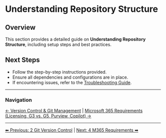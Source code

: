 <!-- description: Documentation about Understanding Repository Structure for Your Organization. -->
# Understanding Repository Structure

## Overview
This section provides a detailed guide on **Understanding Repository Structure**, including setup steps and best practices.

## Next Steps
- Follow the step-by-step instructions provided.
- Ensure all dependencies and configurations are in place.
- If encountering issues, refer to the [Troubleshooting Guide](10-troubleshooting.md).

---

### Navigation
[← Version Control & Git Management](2-git-version-control.md) | [Microsoft 365 Requirements (Licensing, G3 vs. G5, Purview, Copilot) →](4-m365-requirements.md)

---

[⬅ Previous: 2 Git Version Control](2-git-version-control.md) | [Next: 4 M365 Requirements ➡](4-m365-requirements.md)